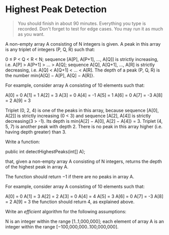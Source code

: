 # Highest Peak Detection

> You should finish in about 90 minutes. Everything you type is recorded. Don't forget to test for edge cases. 
> You may run it as much as you want.



A non-empty array A consisting of N integers is given. A peak in this array is any triplet of integers (P, Q, R) such that:

0 ≤ P < Q < R < N;
sequence [A[P], A[P+1], ..., A[Q]] is strictly increasing, 
i.e. A[P] > A[P+1] > ... > A[Q];
sequence A[Q], A[Q+1], ..., A[R] is strictly decreasing, 
i.e. A[Q] < A[Q+1] < ... < A[R].
The depth of a peak (P, Q, R) is the number min{A[Q] − A[P], A[Q] − A[R]}.

For example, consider array A consisting of 10 elements such that:

  A[0] =   0
  A[1] =   1
  A[2] =   3
  A[3] =   0
  A[4] =  -1
  A[5] =   1
  A[6] =   0
  A[7] =  -3
  A[8] =   2
  A[9] =   3

Triplet (0, 2, 4) is one of the peaks in this array, because sequence [A[0], A[2]] is strictly increasing (0 < 3) and sequence [A[2], A[4]] is strictly decreasing(3 > -1). Its depth is min{A[2] − A[0], A[2] − A[4]} = 3. Triplet (4, 5, 7) is another peak with depth 2. There is no peak in this array higher (i.e. having depth greater) than 3.

Write a function:

public int detectHighestPeaks(int[] A);

that, given a non-empty array A consisting of N integers, returns the depth of the highest peak in array A. 

The function should return −1 if there are no peaks in array A.

For example, consider array A consisting of 10 elements such that:

  A[0] =  0
  A[1] =  3
  A[2] =  2
  A[3] =  0
  A[4] =  4
  A[5] =  3
  A[6] =  0
  A[7] = -3
  A[8] =  2
  A[9] =  3
the function should return 4, as explained above.

Write an *efficient* algorithm for the following assumptions:

N is an integer within the range [1..1,000,000];
each element of array A is an integer within the range [−100,000,000..100,000,000].
